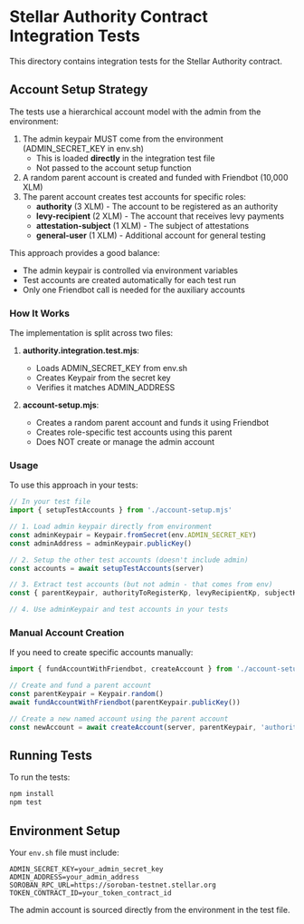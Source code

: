 # Stellar Authority Contract Integration Tests

This directory contains integration tests for the Stellar Authority contract.

## Account Setup Strategy

The tests use a hierarchical account model with the admin from the environment:

1. The admin keypair MUST come from the environment (ADMIN_SECRET_KEY in env.sh)
   - This is loaded **directly** in the integration test file
   - Not passed to the account setup function
2. A random parent account is created and funded with Friendbot (10,000 XLM)
3. The parent account creates test accounts for specific roles:
   - **authority** (3 XLM) - The account to be registered as an authority
   - **levy-recipient** (2 XLM) - The account that receives levy payments
   - **attestation-subject** (1 XLM) - The subject of attestations
   - **general-user** (1 XLM) - Additional account for general testing

This approach provides a good balance:

- The admin keypair is controlled via environment variables
- Test accounts are created automatically for each test run
- Only one Friendbot call is needed for the auxiliary accounts

### How It Works

The implementation is split across two files:

1. **authority.integration.test.mjs**:

   - Loads ADMIN_SECRET_KEY from env.sh
   - Creates Keypair from the secret key
   - Verifies it matches ADMIN_ADDRESS

2. **account-setup.mjs**:
   - Creates a random parent account and funds it using Friendbot
   - Creates role-specific test accounts using this parent
   - Does NOT create or manage the admin account

### Usage

To use this approach in your tests:

```javascript
// In your test file
import { setupTestAccounts } from './account-setup.mjs'

// 1. Load admin keypair directly from environment
const adminKeypair = Keypair.fromSecret(env.ADMIN_SECRET_KEY)
const adminAddress = adminKeypair.publicKey()

// 2. Setup the other test accounts (doesn't include admin)
const accounts = await setupTestAccounts(server)

// 3. Extract test accounts (but not admin - that comes from env)
const { parentKeypair, authorityToRegisterKp, levyRecipientKp, subjectKp, userKp } = accounts

// 4. Use adminKeypair and test accounts in your tests
```

### Manual Account Creation

If you need to create specific accounts manually:

```javascript
import { fundAccountWithFriendbot, createAccount } from './account-setup.mjs'

// Create and fund a parent account
const parentKeypair = Keypair.random()
await fundAccountWithFriendbot(parentKeypair.publicKey())

// Create a new named account using the parent account
const newAccount = await createAccount(server, parentKeypair, 'authority', '3')
```

## Running Tests

To run the tests:

```bash
npm install
npm test
```

## Environment Setup

Your `env.sh` file must include:

```
ADMIN_SECRET_KEY=your_admin_secret_key
ADMIN_ADDRESS=your_admin_address
SOROBAN_RPC_URL=https://soroban-testnet.stellar.org
TOKEN_CONTRACT_ID=your_token_contract_id
```

The admin account is sourced directly from the environment in the test file.
